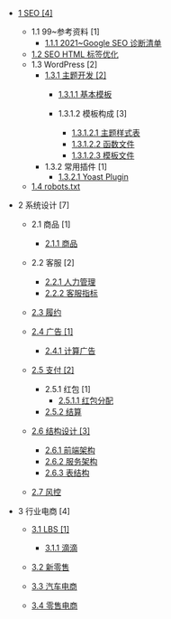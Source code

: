   - [1 SEO [4]](/SEO/README.md)
    - 1.1 99~参考资料 [1]
      - [1.1.1 2021~Google SEO 诊断清单](/SEO/99~参考资料/2021~Google%20SEO%20诊断清单.md)
    - [1.2 SEO HTML 标签优化](/SEO/SEO%20HTML%20标签优化.md)
    - 1.3 WordPress [2]
      - [1.3.1 主题开发 [2]](/SEO/WordPress/主题开发/README.md)
        - [1.3.1.1 基本模板](/SEO/WordPress/主题开发/基本模板/README.md)
          
        - 1.3.1.2 模板构成 [3]
          - [1.3.1.2.1 主题样式表](/SEO/WordPress/主题开发/模板构成/主题样式表.md)
          - [1.3.1.2.2 函数文件](/SEO/WordPress/主题开发/模板构成/函数文件.md)
          - [1.3.1.2.3 模板文件](/SEO/WordPress/主题开发/模板构成/模板文件.md)
      - 1.3.2 常用插件 [1]
        - [1.3.2.1 Yoast Plugin](/SEO/WordPress/常用插件/Yoast%20Plugin.md)
    - [1.4 robots.txt](/SEO/robots.txt.md)
  - 2 系统设计 [7]
    - 2.1 商品 [1]
      - [2.1.1 商品](/系统设计/商品/商品.md)
    - 2.2 客服 [2]
      - [2.2.1 人力管理](/系统设计/客服/人力管理.md)
      - [2.2.2 客服指标](/系统设计/客服/客服指标.md)
    - [2.3 履约](/系统设计/履约/README.md)
      
    - [2.4 广告 [1]](/系统设计/广告/README.md)
      - [2.4.1 计算广告](/系统设计/广告/计算广告.md)
    - [2.5 支付 [2]](/系统设计/支付/README.md)
      - 2.5.1 红包 [1]
        - [2.5.1.1 红包分配](/系统设计/支付/红包/红包分配.md)
      - [2.5.2 结算](/系统设计/支付/结算/README.md)
        
    - [2.6 结构设计 [3]](/系统设计/结构设计/README.md)
      - [2.6.1 前端架构](/系统设计/结构设计/前端架构.md)
      - [2.6.2 服务架构](/系统设计/结构设计/服务架构.md)
      - [2.6.3 表结构](/系统设计/结构设计/表结构.md)
    - [2.7 风控](/系统设计/风控/README.md)
      
  - 3 行业电商 [4]
    - [3.1 LBS [1]](/行业电商/LBS/README.md)
      - [3.1.1 滴滴](/行业电商/LBS/滴滴.md)
    - [3.2 新零售](/行业电商/新零售/README.md)
      
    - [3.3 汽车电商](/行业电商/汽车电商/README.md)
      
    - [3.4 零售电商](/行业电商/零售电商/README.md)
      